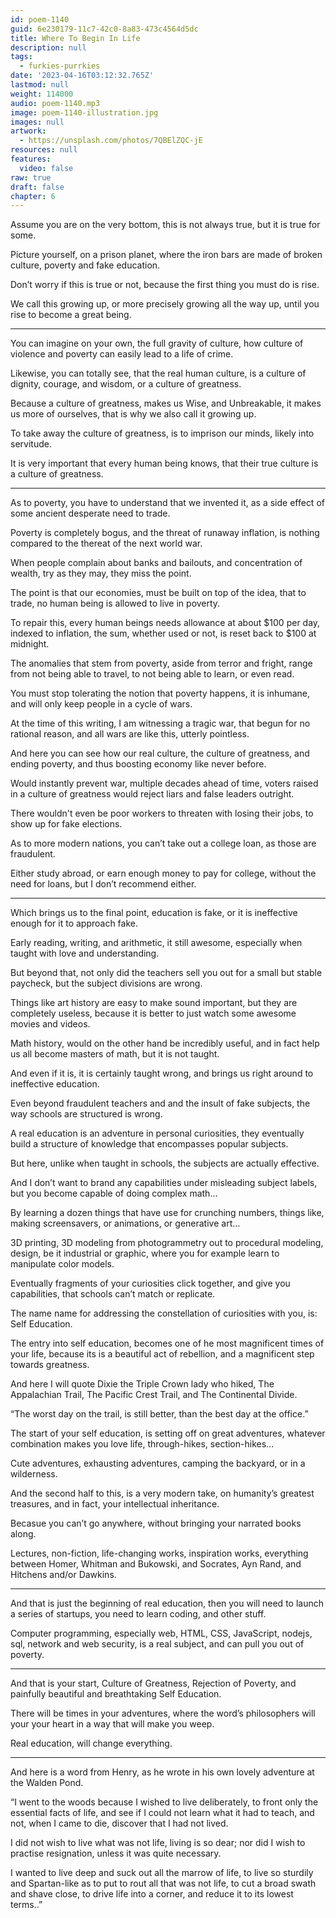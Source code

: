 ```yaml
---
id: poem-1140
guid: 6e230179-11c7-42c0-8a83-473c4564d5dc
title: Where To Begin In Life
description: null
tags:
  - furkies-purrkies
date: '2023-04-16T03:12:32.765Z'
lastmod: null
weight: 114000
audio: poem-1140.mp3
image: poem-1140-illustration.jpg
images: null
artwork:
  - https://unsplash.com/photos/7QBElZQC-jE
resources: null
features:
  video: false
raw: true
draft: false
chapter: 6
---
```


Assume you are on the very bottom,
this is not always true, but it is true for some.

Picture yourself, on a prison planet,
where the iron bars are made of broken culture, poverty and fake education.

Don’t worry if this is true or not,
because the first thing you must do is rise.

We call this growing up, or more precisely growing all the way up,
until you rise to become a great being.

---

You can imagine on your own, the full gravity of culture,
how culture of violence and poverty can easily lead to a life of crime.

Likewise, you can totally see, that the real human culture,
is a culture of dignity, courage, and wisdom, or a culture of greatness.

Because a culture of greatness, makes us Wise, and Unbreakable,
it makes us more of ourselves, that is why we also call it growing up.

To take away the culture of greatness,
is to imprison our minds, likely into servitude.

It is very important that every human being knows,
that their true culture is  a culture of greatness.

---

As to poverty, you have to understand that we invented it,
as a side effect of some ancient desperate need to trade.

Poverty is completely bogus, and the threat of runaway inflation,
is nothing compared to the thereat of the next world war.

When people complain about banks and bailouts,
and concentration of wealth, try as they may, they miss the point.

The point is that our economies, must be built on top of the idea,
that to trade, no human being is allowed to live in poverty.

To repair this, every human beings needs allowance at about $100 per day,
indexed to inflation, the sum, whether used or not, is reset back to $100 at midnight.

The anomalies that stem from poverty, aside from terror and fright,
range from not being able to travel, to not being able to learn, or even read.

You must stop tolerating the notion that poverty happens,
it is inhumane, and will only keep people in a cycle of wars.

At the time of this writing, I am witnessing a tragic war,
that begun for no rational reason, and all wars are like this, utterly pointless.

And here you can see how our real culture, the culture of greatness,
and ending poverty, and thus boosting economy like never before.

Would instantly prevent war, multiple decades ahead of time,
voters raised in a culture of greatness would reject liars and false leaders outright.

There wouldn't even be poor workers to threaten with losing their jobs,
to show up for fake elections.

As to more modern nations, you can’t take out a college loan,
as those are fraudulent.

Either study abroad, or earn enough money to pay for college,
without the need for loans, but I don’t recommend either.

---

Which brings us to the final point, education is fake,
or it is ineffective enough for it to approach fake.

Early reading, writing, and arithmetic, it still awesome,
especially when taught with love and understanding.

But beyond that, not only did the teachers sell you out for a small but stable paycheck,
but the subject divisions are wrong.

Things like art history are easy to make sound important,
but they are completely useless, because it is better to just watch some awesome movies and videos.

Math history, would on the other hand be incredibly useful,
and in fact help us all become masters of math, but it is not taught.

And even if it is, it is certainly taught wrong,
and brings us right around to ineffective education.

Even beyond fraudulent teachers and and the insult of fake subjects,
the way schools are structured is wrong.

A real education is an adventure in personal curiosities,
they eventually build a structure of knowledge that encompasses popular subjects.

But here, unlike when taught in schools,
the subjects are actually effective.

And I don’t want to brand any capabilities under misleading subject labels,
but you become capable of doing complex math…

By learning a dozen things that have use for crunching numbers,
things like, making screensavers, or animations, or generative art…

3D printing, 3D modeling from photogrammetry out to procedural modeling,
design, be it industrial or graphic, where you for example learn to manipulate color models.

Eventually fragments of your curiosities click together,
and give you capabilities, that schools can’t match or replicate.

The name name for addressing the constellation of curiosities with you,
is: Self Education.

The entry into self education, becomes one of he most magnificent times of your life,
because its is a beautiful act of rebellion, and a magnificent step towards greatness.

And here I will quote Dixie the Triple Crown lady who hiked,
The Appalachian Trail, The Pacific Crest Trail, and The Continental Divide.

“The worst day on the trail, is still better, than the best day at the office.”

The start of your self education, is setting off on great adventures,
whatever combination makes you love life, through-hikes, section-hikes…

Cute adventures, exhausting adventures,
camping the backyard, or in a wilderness.

And the second half to this, is a very modern take,
on humanity’s greatest treasures, and in fact, your intellectual inheritance.

Becasue you can’t go anywhere,
without bringing your narrated books along.

Lectures, non-fiction, life-changing works, inspiration works,
everything between Homer, Whitman and Bukowski, and Socrates, Ayn Rand, and Hitchens and/or Dawkins.

---

And that is just the beginning of real education,
then you will need to launch a series of startups, you need to learn coding, and other stuff.

Computer programming, especially web, HTML, CSS, JavaScript,
nodejs, sql, network and web security, is a real subject, and can pull you out of poverty.

---

And that is your start, Culture of Greatness, Rejection of Poverty,
and painfully beautiful and breathtaking Self Education.

There will be times in your adventures,
where the word’s philosophers will your your heart in a way that will make you weep.

Real education,
will change everything.

---

And here is a word from Henry,
as he wrote in his own lovely adventure at the Walden Pond.

“I went to the woods because I wished to live deliberately,
to front only the essential facts of life,
and see if I could not learn what it had to teach, and not,
when I came to die, discover that I had not lived.

I did not wish to live what was not life, living is so dear;
nor did I wish to practise resignation, unless it was quite necessary.

I wanted to live deep and suck out all the marrow of life,
to live so sturdily and Spartan-like as to put to rout all that was not life,
to cut a broad swath and shave close, to drive life into a corner,
and reduce it to its lowest terms..”

